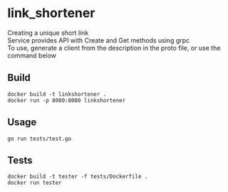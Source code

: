 # link_shortener

Creating a unique short link  
Service provides API with Create and Get methods using grpc  
To use, generate a client from the description in the proto file, or use the command below  

## Build

`docker build -t linkshortener .`  
`docker run -p 8080:8080 linkshortener`

## Usage

`go run tests/test.go`

## Tests

`docker build -t tester -f tests/Dockerfile .`  
`docker run tester`
